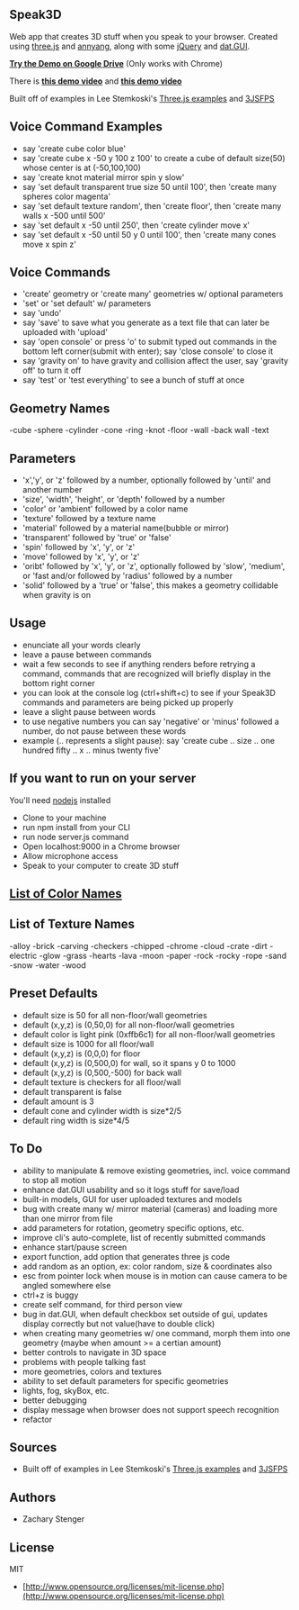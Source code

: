 ## Speak3D

Web app that creates 3D stuff when you speak to your browser. 
Created using [three.js](http://threejs.org) and [annyang](https://www.talater.com/annyang/), along with some [jQuery](http://jquery.com/) and [dat.GUI](https://code.google.com/p/dat-gui/).  

[**Try the Demo on Google Drive**](http://googledrive.com/host/0B5KjNubMIcDvSnNtVnhNemsxd2M/index.html) (Only works with Chrome)

There is [**this demo video**](http://youtu.be/1AGmanBZOM0) and [**this demo video**](https://youtu.be/nnfOzQ7Quno) 

Built off of examples in Lee Stemkoski's [Three.js examples](http://stemkoski.github.io/Three.js/index.html) and [3JSFPS](http://stemkoski.github.io/7DFPS/index.html)

## Voice Command Examples

  - say 'create cube color blue'
  - say 'create cube x -50 y 100 z 100' to create a cube of default size(50) whose center is at (-50,100,100)
  - say 'create knot material mirror spin y slow'
  - say 'set default transparent true size 50 until 100', then 'create many spheres color magenta'
  - say 'set default texture random', then 'create floor', then 'create many walls x -500 until 500'
  - say 'set default x -50 until 250', then 'create cylinder move x'
  - say 'set default x -50 until 50 y 0 until 100', then 'create many cones move x spin z'

## Voice Commands

  - 'create' geometry or 'create many' geometries w/ optional parameters
  - 'set' or 'set default' w/ parameters
  - say 'undo'
  - say 'save' to save what you generate as a text file that can later be uploaded with 'upload'
  - say 'open console' or press 'o' to submit typed out commands in the bottom left corner(submit with enter); say 'close console' to close it
  - say 'gravity on' to have gravity and collision affect the user, say 'gravity off' to turn it off
  - say 'test' or 'test everything' to see a bunch of stuff at once

## Geometry Names
  -cube
  -sphere
  -cylinder
  -cone
  -ring
  -knot
  -floor
  -wall 
  -back wall
  -text

## Parameters

  - 'x','y', or 'z' followed by a number, optionally followed by 'until' and another number
  - 'size', 'width', 'height', or 'depth' followed by a number
  - 'color' or 'ambient' followed by a color name
  - 'texture' followed by a texture name
  - 'material' followed by a material name(bubble or mirror)
  - 'transparent' followed by 'true' or 'false'
  - 'spin' followed by 'x', 'y', or 'z'
  - 'move' followed by 'x', 'y', or 'z'
  - 'oribt' followed by 'x', 'y', or 'z', optionally followed by 'slow', 'medium', or 'fast and/or followed by 'radius' followed by a number 
  - 'solid' followed by a 'true' or 'false', this makes a geometry collidable when gravity is on

## Usage

  - enunciate all your words clearly
  - leave a pause between commands
  - wait a few seconds to see if anything renders before retrying a command, commands that are recognized will briefly display in the bottom right corner
  - you can look at the console log (ctrl+shift+c) to see if your Speak3D commands and parameters are being picked up properly
  - leave a slight pause between words
  - to use negative numbers you can say 'negative' or 'minus' followed a number, do not pause between these words
  - example (.. represents a slight pause): say 'create cube .. size .. one hundred fifty .. x .. minus twenty five'

## If you want to run on your server 

You'll need [nodejs](http://nodejs.org/) installed
  - Clone to your machine
  - run npm install from your CLI
  - run node server.js command
  - Open localhost:9000 in a Chrome browser
  - Allow microphone access
  - Speak to your computer to create 3D stuff

## [List of Color Names](https://github.com/zacharystenger/Speak3D/blob/master/current_color_list.md)

## List of Texture Names
  
  -alloy
  -brick
  -carving
  -checkers
  -chipped
  -chrome
  -cloud
  -crate
  -dirt
  -electric
  -glow
  -grass
  -hearts
  -lava
  -moon
  -paper
  -rock
  -rocky
  -rope
  -sand
  -snow
  -water
  -wood

## Preset Defaults
  - default size is 50 for all non-floor/wall geometries
  - default (x,y,z) is (0,50,0) for all non-floor/wall geometries
  - default color is light pink (0xffb6c1) for all non-floor/wall geometries
  - default size is 1000 for all floor/wall
  - default (x,y,z) is (0,0,0) for floor
  - default (x,y,z) is (0,500,0) for wall, so it spans y 0 to 1000
  - default (x,y,z) is (0,500,-500) for back wall 
  - default texture is checkers for all floor/wall
  - default transparent is false
  - default amount is 3
  - default cone and cylinder width is size*2/5
  - default ring width is size*4/5

## To Do

  - ability to manipulate & remove existing geometries, incl. voice command to stop all motion
  - enhance dat.GUI usability and so it logs stuff for save/load
  - built-in models, GUI for user uploaded textures and models
  - bug with create many w/ mirror material (cameras) and loading more than one mirror from file
  - add parameters for rotation, geometry specific options, etc.
  - improve cli's auto-complete, list of recently submitted commands
  - enhance start/pause screen
  - export function, add option that generates three js code
  - add random as an option, ex: color random, size & coordinates also
  - esc from pointer lock when mouse is in motion can cause camera to be angled somewhere else
  - ctrl+z is buggy
  - create self command, for third person view
  - bug in dat.GUI, when default checkbox set outside of gui, updates display correctly but not value(have to double click)
  - when creating many geometries w/ one command, morph them into one geometry (maybe when amount >= a certian amount)
  - better controls to navigate in 3D space
  - problems with people talking fast
  - more geometries, colors and textures
  - ability to set default parameters for specific geometries 
  - lights, fog, skyBox, etc.
  - better debugging
  - display message when browser does not support speech recognition
  - refactor

## Sources
  - Built off of examples in Lee Stemkoski's [Three.js examples](http://stemkoski.github.io/Three.js/index.html) and [3JSFPS](http://stemkoski.github.io/7DFPS/index.html)

## Authors

* Zachary Stenger

## License

MIT

* [http://www.opensource.org/licenses/mit-license.php](http://www.opensource.org/licenses/mit-license.php)